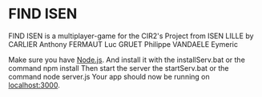 # FIND ISEN

FIND ISEN is a multiplayer-game for the CIR2's Project from ISEN LILLE by
  CARLIER Anthony
  FERMAUT Luc
  GRUET Philippe
  VANDAELE Eymeric

Make sure you have [Node.js](http://nodejs.org/).
And install it with the installServ.bat or the command  npm install
Then start the server the startServ.bat or the command  node server.js
Your app should now be running on [localhost:3000](http://localhost:53000/).
